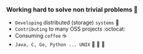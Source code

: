 ### Working hard to solve non trivial problems :construction_worker:

- `Developing` distributed (storage) `systems` :floppy_disk:
- `Contributing` to many OSS projects :octocat:
-  Consuming `coffee` :coffee:
- `Java, C, Go, Python ... UNIX` :wrench: :hammer: :nut_and_bolt:
  

<!--

![Kofemann's GitHub Stats](https://github-readme-stats.vercel.app/api?username=kofemann&count_private=false&theme=calm&show_icons=true)

**kofemann/kofemann** is a ✨ _special_ ✨ repository because its `README.md` (this file) appears on your GitHub profile.

Here are some ideas to get you started:

- 🔭 I’m currently working on ...
- 🌱 I’m currently learning ...
- 👯 I’m looking to collaborate on ...
- 🤔 I’m looking for help with ...
- 💬 Ask me about ...
- 📫 How to reach me: ...
- 😄 Pronouns: ...
- ⚡ Fun fact: ...
-->
